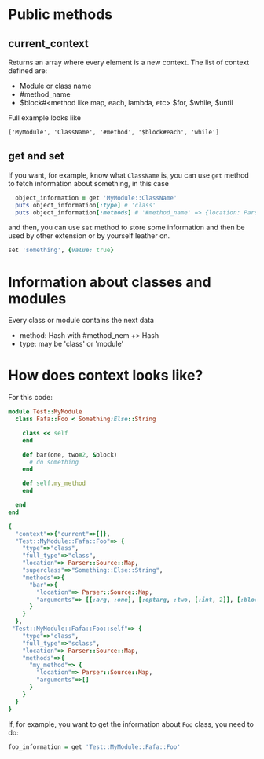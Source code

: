 # Public methods

## current_context

Returns an array where every element is a new context. The list of context defined are:

* Module or class name
* \#method_name
* $block#<method like map, each, lambda, etc> $for, $while, $until

Full example looks like

`['MyModule', 'ClassName', '#method', '$block#each', 'while']`


## get and set

If you want, for example, know what `ClassName` is, you can use `get` method to fetch information about something, in this
case

```ruby
  object_information = get 'MyModule::ClassName'
  puts object_information[:type] # 'class'
  puts object_information[:methods] # '#method_name' => {location: Parser::Source::Map::Definition}
```

and then, you can use `set` method to store some information and then be used by other extension or by yourself leather on.

```ruby
set 'something', {value: true}
```
# Information about classes and modules

Every class or module contains the next data


* method: Hash with #method_nem +> Hash<with extra information like :location>
* type: may be 'class' or 'module'

# How does context looks like?

For this code:
```ruby
module Test::MyModule
  class Fafa::Foo < Something:Else::String

    class << self
    end

    def bar(one, two=2, &block)
      # do something
    end

    def self.my_method
    end

  end
end
```

```ruby
{
  "context"=>{"current"=>[]},
  "Test::MyModule::Fafa::Foo"=> {
    "type"=>"class",
    "full_type"=>"class",
    "location"=> Parser::Source::Map,
    "superclass"=>"Something::Else::String",
    "methods"=>{
      "bar"=>{
        "location"=> Parser::Source::Map,
        "arguments"=> [[:arg, :one], [:optarg, :two, [:int, 2]], [:blockarg, :block]]
      }
    }
  },
 "Test::MyModule::Fafa::Foo::self"=> {
    "type"=>"class",
    "full_type"=>"sclass",
    "location"=> Parser::Source::Map,
    "methods"=>{
      "my_method"=> {
        "location"=> Parser::Source::Map,
        "arguments"=>[]
      }
    }
  }
}
```

If, for example, you want to get the information about `Foo` class, you need to do:
```ruby
foo_information = get 'Test::MyModule::Fafa::Foo'
```